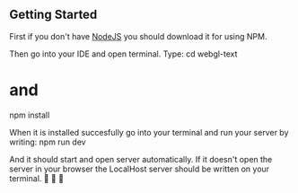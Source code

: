 ## Getting Started

First if you don't have [NodeJS](https://nodejs.org/en/) you should download it for using NPM. 

Then go into your IDE and open terminal. Type:
cd webgl-text
# and
npm install

When it is installed succesfully go into your terminal and run your server by writing:
npm run dev

And it should start and open server automatically.
If it doesn't open the server in your browser the LocalHost server should be written on your terminal. 
🚀 🚀 🚀
